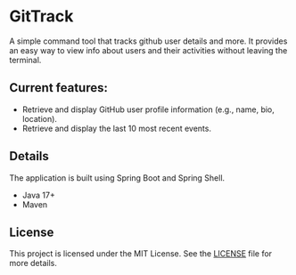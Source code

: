 # GitTrack

A simple command tool that tracks github user details and more. It provides an easy way to view info about users and their activities without leaving the terminal.

## Current features:

- Retrieve and display GitHub user profile information (e.g., name, bio, location).
- Retrieve and display the last 10 most recent events.

## Details

The application is built using Spring Boot and Spring Shell.

- Java 17+
- Maven

## License

This project is licensed under the MIT License. See the [LICENSE](https://github.com/V4N1LLA-1CE/git-track/blob/main/LICENSE) file for more details.

